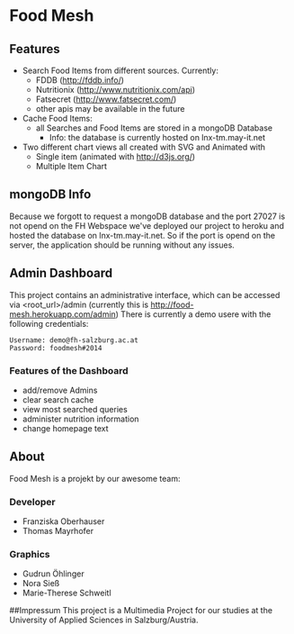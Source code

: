 # Food Mesh

## Features
+ Search Food Items from different sources. Currently:
	+ FDDB (http://fddb.info/)
    + Nutritionix (http://www.nutritionix.com/api)
    + Fatsecret (http://www.fatsecret.com/)
    + other apis may be available in the future
+ Cache Food Items:
	+ all Searches and Food Items are stored in a mongoDB Database
    	+ Info: the database is currently hosted on lnx-tm.may-it.net
+ Two different chart views all created with SVG and Animated with
	+ Single item (animated with http://d3js.org/)
    + Multiple Item Chart


## mongoDB Info
Because we forgott to request a mongoDB database and the port 27027 is not opend on the FH Webspace we've deployed our project to heroku and hosted the database on lnx-tm.may-it.net.
So if the port is opend on the server, the application should be running without any issues.


## Admin Dashboard
This project contains an administrative interface, which can be accessed via <root_url>/admin (currently this is http://food-mesh.herokuapp.com/admin)
There is currently a demo usere with the following credentials:

	Username: demo@fh-salzburg.ac.at
	Password: foodmesh#2014


### Features of the Dashboard
+ add/remove Admins
+ clear search cache
+ view most searched queries
+ administer nutrition information
+ change homepage text


## About
Food Mesh is a projekt by our awesome team:

### Developer
+ Franziska Oberhauser
+ Thomas Mayrhofer

### Graphics
+ Gudrun Öhlinger
+ Nora Sieß
+ Marie-Therese Schweitl

##Impressum
This project is a Multimedia Project for our studies at the University of Applied Sciences in Salzburg/Austria.

